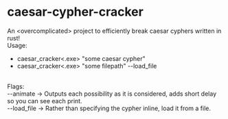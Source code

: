 # caesar-cypher-cracker
An &lt;overcomplicated> project to efficiently break caesar cyphers written in rust!
<br/>
Usage:<br/>
- caesar_cracker&lt;.exe> "some caesar cypher"
- caesar_cracker&lt;.exe> "some filepath" --load_file
<br/>
Flags:<br/>
--animate -> Outputs each possibility as it is considered, adds short delay so you can see each print.<br/>
--load_file -> Rather than specifying the cypher inline, load it from a file.<br/>
